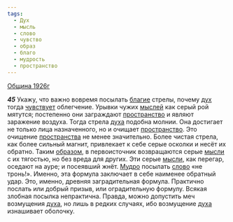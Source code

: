 ```yaml
---
tags:
  - Дух
  - мысль
  - слово
  - чувство
  - образ
  - благо
  - мудрость
  - пространство
---
```


[Община 1926г](https://127.0.0.1:4002/agni/1926)

___45___
Укажу, что важно вовремя посылать [благие](../../../tags/#благо) стрелы, почему [дух](../../../tags/#Дух) тогда [чувствует](../../../tags/#чувство) облегчение. Урывки чужих [мыслей](../../../tags/#мысль) как серый рой мятутся; постепенно они заграждают [пространство](../../../tags/#пространство) и являют заражение воздуха. Тогда стрела [духа](../../../tags/#Дух) подобна молнии. Она достигает не только лица назначенного, но и очищает [пространство](../../../tags/#пространство). Это очищение [пространства](../../../tags/#пространство) не менее значительно. Более чистая стрела, как более сильный магнит, привлекает к себе серые осколки и несёт их обратно. Таким [образом](../../../tags/#образ), в первоисточник возвращаются серые [мысли](../../../tags/#мысль) с их тягостью, но без вреда для других. Эти серые [мысли](../../../tags/#мысль), как перегар, оседают на ауре; и посеявший жнёт. [Мудро](../../../tags/#мудрость) посылать [слово](../../../tags/#слово) «не тронь!». Именно, эта формула заключает в себе наименее обратный удар. Это, именно, древняя заградительная формула. Практично послать или добрый призыв, или оградительную формулу. Всякая злобная посылка непрактична. Правда, можно допустить меч возмущения [духа](../../../tags/#Дух), но лишь в редких случаях, ибо возмущение [духа](../../../tags/#Дух) изнашивает оболочку.   

